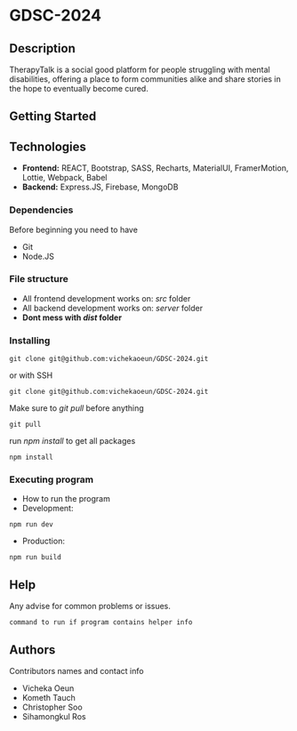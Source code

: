 # GDSC-2024
## Description
TherapyTalk is a social good platform for people struggling with mental disabilities, offering a place to form communities alike and share stories in the hope to eventually become
cured.
## Getting Started
## Technologies
* **Frontend:** REACT, Bootstrap, SASS, Recharts, MaterialUI, FramerMotion, Lottie, Webpack, Babel
* **Backend:** Express.JS, Firebase, MongoDB
### Dependencies
Before beginning you need to have
* Git
* Node.JS
### File structure
* All frontend development works on: *src* folder
* All backend development works on: *server* folder
* **Dont mess with *dist* folder**
### Installing

```
git clone git@github.com:vichekaoeun/GDSC-2024.git
```
or with SSH
```
git clone git@github.com:vichekaoeun/GDSC-2024.git
```
Make sure to *git pull* before anything
```
git pull
```
run *npm install* to get all packages
```
npm install
```
### Executing program

* How to run the program
* Development:
```
npm run dev
```
* Production:
```
npm run build
```

## Help

Any advise for common problems or issues.
```
command to run if program contains helper info
```

## Authors

Contributors names and contact info

* Vicheka Oeun 
* Kometh Tauch
* Christopher Soo
* Sihamongkul Ros
